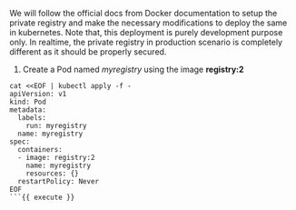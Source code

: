 We will follow the official docs from Docker documentation to setup the private registry and make the necessary modifications to deploy the same in kubernetes. Note that, this deployment is purely development purpose only. In realtime, the private registry in production scenario is completely different as it should be properly secured.

1. Create a Pod named *myregistry* using the image **registry:2**

```
cat <<EOF | kubectl apply -f -
apiVersion: v1
kind: Pod
metadata:
  labels:
    run: myregistry
  name: myregistry
spec:
  containers:
  - image: registry:2
    name: myregistry
    resources: {}
  restartPolicy: Never
EOF
```{{ execute }}